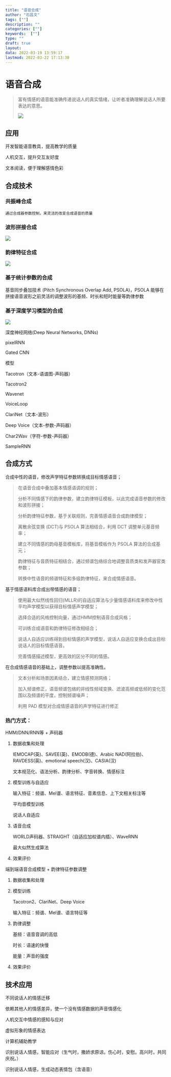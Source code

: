 ```yaml
---
title: "语音合成"
author: "石昌文"
tags: [""]
description: ""
categories: [""]
keywords:  [""]
type: ""
draft: true
layout: 
data: 2022-03-19 13:59:17
lastmod: 2022-03-22 17:13:30
---
```


# 语音合成

> 富有情感的语音能准确传递说话人的真实情绪，让听者准确理解说话人所要表达的意思。
>
> ![](0.%20情感语音方向研究.assets/image-20210912090636193.png)

## 应用

开发智能语音教具，提高教学的质量

人机交互，提升交互友好度

文本阅读，便于理解感情色彩

## 合成技术

### 共振峰合成

`通过合成器参数控制，来灵活的改变合成语音的质量`

### 波形拼接合成

![](0.%20情感语音方向研究.assets/image-20210912123829744.png)

### 韵律特征合成

![](0.%20情感语音方向研究.assets/image-20210912123852493.png)

### 基于统计参数的合成

基音同步叠加技术 (Pitch  Synchronous Overlap Add, PSOLA)，PSOLA 能够在拼接语音波形之前灵活的调整波形的基频、时长和短时能量等韵律参数

### 基于深度学习模型的合成

![](0.%20情感语音方向研究.assets/v2-487f13a5de2ef2105a90be878e5f3ed5_r.png)



深度神经网络(Deep Neural Networks, DNNs)

pixelRNN

Gated CNN

模型

Tacotron（文本-语谱图-声码器）  

Tacotron2

Wavenet

VoiceLoop

ClariNet（文本-波形）

Deep Voice（文本-参数-声码器）

Char2Wav（字符-参数-声码器）

SampleRNN

## 合成方式

合成中性的语音，修改声学特征参数转换成目标情感语音；

> 在语音合成中叠加基本情感语调的规则；
>
> 分析不同情感下的韵律参数，建立韵律特征模板，以此完成语音参数的修改和波形拼接；
>
> 分析韵律特征参数，基于关联规则，完善情感语音合成韵律模型；
>
> 离散余弦变换 (DCT)与 PSOLA 算法相结合，利用 DCT 调整单元基音频率；
>
> 建立不同情感的韵母基音模板库，将基音模板作为 PSOLA 算法的合成基元；
>
> 韵律特征与音质特征相结合，通过频谱包络综合地调整音质类和发声器官类参数；
>
> 转换中性语音的频谱特征和多级韵律特征，来合成情感语音。

基于情感语料库合成出带情感的语音；

> 使用最大似然线性回归(MLLR)的自适应算法与少量情感语料库来修改中性平均声学模型以获得目标情感声学模型；
>
> 选择合适的风格控制向量，通过HMM控制语音合成风格；
>
> 可训练合成语音和韵律特征修改相结合；
>
> 说话人自适应训练得到目标情感的声学模型，说话人自适应变换合成出目标说话人的目标情感语音。
>
> 完善情感描述模型，更高效的区分不同的情感。

在合成情感语音的基础上，调整参数以提高准确性。

> 文本分析和场景因素结合，建立情感预测网络；  
>
> 加入频谱修正，语音频谱包络的非线性频域变换、滤波高频或低频的变化范围以及频谱的平度，控制频谱噪声；
>
> 利用 PAD 模型对合成情感语音的声学特征进行修正

### 热门方式：

HMM/DNN/RNN等 + 声码器

1. 数据收集和处理

	IEMOCAP(英)、SAVEE(英)、EMODB(德)、Arabic NAD(阿拉伯)、RAVDESS(英)、emotional speech(汉)、CASIA(汉)

	文本规范化、语法分析、韵律分析、字音转换、情感标注

2. 模型训练与自适应

	输入特征：频谱、Mel谱、语言特征、音素信息、上下文相关标注等

	平均音模型训练

	说话人自适应

3. 语音合成

	WORLD声码器、STRAIGHT（自适应加权谱内插）、WaveRNN

	最大似然生成算法

4. 效果评价

端到端语音合成模型 + 韵律特征参数调整

1. 数据收集和处理

2. 模型训练

	Tacotron2、ClariNet、Deep Voice

	输入特征：频谱、Mel谱、语言特征等

3. 韵律调整

	基频：语音音调的高低

	时长：语速的快慢

	能量：声音的强度

4. 效果评价

## 技术应用

不同说话人的情感迁移

依赖其他人的情感差异，使一个没有情感数据的声音情感化

人机交互中情感的感知与应对

虚拟形象的情感表达

计算机辅助教学

识别说话人情感，智能应对（生气时，撒娇求原谅。伤心时，安慰。高兴时，共同庆祝。）

识别说话人情感，生成动态表情包（含语音）

